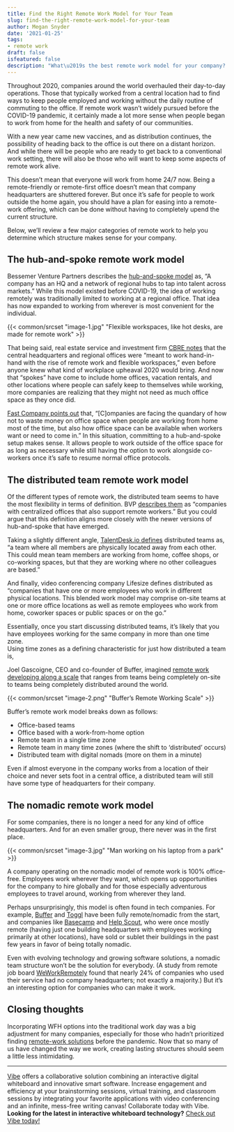 ```yaml
---
title: Find the Right Remote Work Model for Your Team
slug: find-the-right-remote-work-model-for-your-team
author: Megan Snyder
date: '2021-01-25'
tags:
- remote work
draft: false
isfeatured: false
description: "What\u2019s the best remote work model for your company? Look at our guide to find out."
---
```


Throughout 2020, companies around the world overhauled their day-to-day operations. Those that typically worked from a central location had to find ways to keep people employed and working without the daily routine of commuting to the office. If remote work wasn’t widely pursued before the COVID-19 pandemic, it certainly made a lot more sense when people began to work from home for the health and safety of our communities.

With a new year came new vaccines, and as distribution continues, the possibility of heading back to the office is out there on a distant horizon. And while there will be people who are ready to get back to a conventional work setting, there will also be those who will want to keep some aspects of remote work alive.

This doesn’t mean that everyone will work from home 24/7 now. Being a remote-friendly or remote-first office doesn’t mean that company headquarters are shuttered forever. But once it’s safe for people to work outside the home again, you should have a plan for easing into a remote-work offering, which can be done without having to completely upend the current structure.

Below, we’ll review a few major categories of remote work to help you determine which structure makes sense for your company.

## The hub-and-spoke remote work model

Bessemer Venture Partners describes the [hub-and-spoke model](https://www.bvp.com/atlas/remote-work) as, “A company has an HQ and a network of regional hubs to tap into talent across markets.” While this model existed before COVID-19, the idea of working remotely was traditionally limited to working at a regional office. That idea has now expanded to working from wherever is most convenient for the individual.

{{< common/srcset "image-1.jpg" "Flexible workspaces, like hot desks, are made for remote work" >}}

That being said, real estate service and investment firm [CBRE notes](https://www.cbre.us/canada/about/advantage-insights/articles/how-the-hub-and-spoke-model-could-evolve-into-the-office-of-the-future) that the central headquarters and regional offices were “meant to work hand-in-hand with the rise of remote work and flexible workspaces,” even before anyone knew what kind of workplace upheaval 2020 would bring. And now that “spokes” have come to include home offices, vacation rentals, and other locations where people can safely keep to themselves while working, more companies are realizing that they might not need as much office space as they once did.

[Fast Company points out](https://www.fastcompany.com/90545418/see-the-unusual-new-office-design-that-deloitte-and-kpmg-are-exploring) that, “[C]ompanies are facing the quandary of how not to waste money on office space when people are working from home most of the time, but also how office space can be available when workers want or need to come in.” In this situation, committing to a hub-and-spoke setup makes sense. It allows people to work outside of the office space for as long as necessary while still having the option to work alongside co-workers once it’s safe to resume normal office protocols.

## The distributed team remote work model

Of the different types of remote work, the distributed team seems to have the most flexibility in terms of definition. BVP [describes them](https://www.bvp.com/atlas/remote-work) as “companies with centralized offices that also support remote workers.” But you could argue that this definition aligns more closely with the newer versions of hub-and-spoke that have emerged.

Taking a slightly different angle, [TalentDesk.io defines](https://blog.talentdesk.io/blog/what-is-distributed-team) distributed teams as, “a team where all members are physically located away from each other. This could mean team members are working from home, coffee shops, or co-working spaces, but that they are working where no other colleagues are based.”

And finally, video conferencing company Lifesize defines distributed as “companies that have one or more employees who work in different physical locations. This blended work model may comprise on-site teams at one or more office locations as well as remote employees who work from home, coworker spaces or public spaces or on the go.”

Essentially, once you start discussing distributed teams, it’s likely that you have employees working for the same company in more than one time zone.  
Using time zones as a defining characteristic for just how distributed a team is, 

Joel Gascoigne, CEO and co-founder of Buffer, imagined [remote work developing along a scale](https://buffer.com/resources/remote-working-scale/) that ranges from teams being completely on-site to teams being completely distributed around the world. 

{{< common/srcset "image-2.png" "Buffer’s Remote Working Scale" >}}

Buffer’s remote work model breaks down as follows:


- Office-based teams
- Office based with a work-from-home option
- Remote team in a single time zone
- Remote team in many time zones (where the shift to ‘distributed’ occurs)
- Distributed team with digital nomads (more on them in a minute)

Even if almost everyone in the company works from a location of their choice and never sets foot in a central office, a distributed team will still have some type of headquarters for their company.

## The nomadic remote work model

For some companies, there is no longer a need for any kind of office headquarters. And for an even smaller group, there never was in the first place.

{{< common/srcset "image-3.jpg" "Man working on his laptop from a park" >}}

A company operating on the nomadic model of remote work is 100% office-free. Employees work wherever they want, which opens up opportunities for the company to hire globally and for those especially adventurous employees to travel around, working from wherever they land.

Perhaps unsurprisingly, this model is often found in tech companies. For example, [Buffer](https://buffer.com/about) and [Toggl](https://toggl.com/plan/about) have been fully remote/nomadic from the start, and companies like [Basecamp](https://basecamp.com/about/office) and [Help Scout](https://nohq.co/blog/leah-knobler-help-scout/), who were once mostly remote (having just one building headquarters with employees working primarily at other locations), have sold or sublet their buildings in the past few years in favor of being totally nomadic.

Even with evolving technology and growing software solutions, a nomadic team structure won’t be the solution for everybody. (A study from remote job board [WeWorkRemotely](https://weworkremotely.com/remote-work-trends) found that nearly 24% of companies who used their service had no company headquarters; not exactly a majority.) But it’s an interesting option for companies who can make it work.

## Closing thoughts

Incorporating WFH options into the traditional work day was a big adjustment for many companies, especially for those who hadn’t prioritized finding [remote-work solutions](https://vibe.us/lp/scenario-remote/) before the pandemic. Now that so many of us have changed the way we work, creating lasting structures should seem a little less intimidating.



---

[Vibe](https://vibe.us/) offers a collaborative solution combining an interactive digital whiteboard and innovative smart software. Increase engagement and efficiency at your brainstorming sessions, virtual training, and classroom sessions by integrating your favorite applications with video conferencing and an infinite, mess-free writing canvas! Collaborate today with Vibe.  
**Looking for the latest in interactive whiteboard technology?** [Check out Vibe today!](https://vibe.us/order/)
